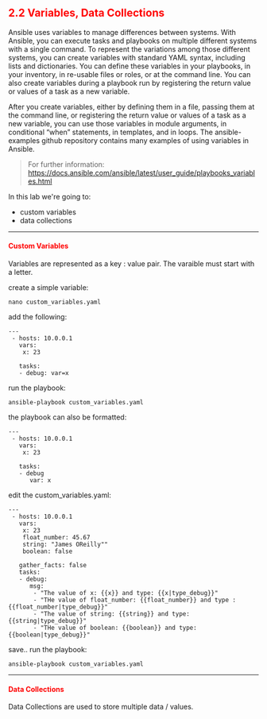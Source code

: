 ## <font color='red'> 2.2 Variables, Data Collections </font>
Ansible uses variables to manage differences between systems. With Ansible, you can execute tasks and playbooks on multiple different systems with a single command. To represent the variations among those different systems, you can create variables with standard YAML syntax, including lists and dictionaries. You can define these variables in your playbooks, in your inventory, in re-usable files or roles, or at the command line. You can also create variables during a playbook run by registering the return value or values of a task as a new variable.

After you create variables, either by defining them in a file, passing them at the command line, or registering the return value or values of a task as a new variable, you can use those variables in module arguments, in conditional “when” statements, in templates, and in loops. The ansible-examples github repository contains many examples of using variables in Ansible.

  > For further information: https://docs.ansible.com/ansible/latest/user_guide/playbooks_variables.html

In this lab we're going to:
* custom variables
* data collections



---

#### <font color='red'>Custom Variables</font>
Variables are represented as a key : value pair. The varaible must start with a letter.

create a simple variable:
```
nano custom_variables.yaml
```
add the following:
```
---
 - hosts: 10.0.0.1
   vars:
    x: 23

   tasks:
   - debug: var=x
```
run the playbook:
```
ansible-playbook custom_variables.yaml
```
the playbook can also be formatted:
```
---
 - hosts: 10.0.0.1
   vars:
    x: 23

   tasks:
   - debug
      var: x
```
edit the custom_variables.yaml:
```
---
 - hosts: 10.0.0.1
   vars:
    x: 23
    float_number: 45.67
    string: "James OReilly""
    boolean: false
    
   gather_facts: false
   tasks:
   - debug:
      msg:
       - "The value of x: {{x}} and type: {{x|type_debug}}"
       - "THe value of float_number: {{float_number}} and type : {{float_number|type_debug}}"
       - "The value of string: {{string}} and type: {{string|type_debug}}"
       - "THe value of boolean: {{boolean}} and type: {{boolean|type_debug}}"
```
save..
run the playbook:
```
ansible-playbook custom_variables.yaml
```

---

#### <font color='red'>Data Collections</font>
Data Collections are used to store multiple data / values.